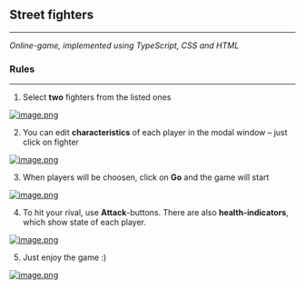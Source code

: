 ## **Street fighters**
____
*Online-game, implemented using TypeScript, CSS and HTML*

### Rules
____

1. Select **two** fighters from the listed ones

[![image.png](https://i.postimg.cc/4NppRdXp/image.png)](https://postimg.cc/CzLRjwBK)

2. You can edit **characteristics** of each player in the modal window – just click on fighter

[![image.png](https://i.postimg.cc/TYy5TPGt/image.png)](https://postimg.cc/vcsZzb4n)

3. When players will be choosen, click on **Go** and the game will start

[![image.png](https://i.postimg.cc/zGZQjVGM/image.png)](https://postimg.cc/F7pGFFcg)

4. To hit your rival, use **Attack**-buttons. There are also **health-indicators**, which show state of each player.

[![image.png](https://i.postimg.cc/tCKhn641/image.png)](https://postimg.cc/2VxqPVvm)

5. Just enjoy the game :) 

[![image.png](https://i.postimg.cc/SQCr7qJ1/image.png)](https://postimg.cc/CdMkS3Cb)

